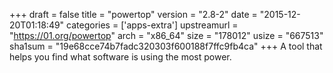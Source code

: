 +++
draft = false
title = "powertop"
version = "2.8-2"
date = "2015-12-20T01:18:49"
categories = ['apps-extra']
upstreamurl = "https://01.org/powertop"
arch = "x86_64"
size = "178012"
usize = "667513"
sha1sum = "19e68cce74b7fadc320303f600188f7ffc9fb4ca"
+++
A tool that helps you find what software is using the most power.